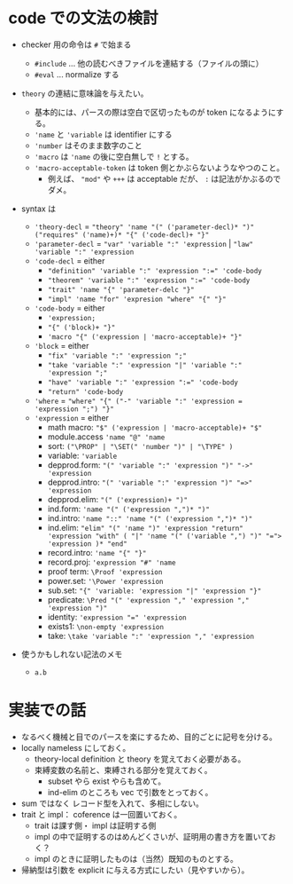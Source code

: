 # code での文法の検討
- checker 用の命令は `#` で始まる
  - `#include` ... 他の読むべきファイルを連結する（ファイルの頭に）
  - `#eval` ... normalize する
- `theory` の連結に意味論を与えたい。
  - 基本的には、パースの際は空白で区切ったものが token になるようにする。
  - `'name` と `'variable` は identifier にする
  - `'number` はそのまま数字のこと
  - `'macro` は `'name` の後に空白無しで `!` とする。
  - `'macro-acceptable-token` は token 側とかぶらないようなやつのこと。 
    - 例えば、 `"mod"` や `+++` は acceptable だが、 `:` は記法がかぶるのでダメ。
- syntax は
  - `'theory-decl` = `"theory" 'name "(" ('parameter-decl)* ")" ("requires" ('name)+)* "{" ('code-decl)+ "}"`
  - `'parameter-decl` = `"var" 'variable ":" 'expression` | `"law" 'variable ":" 'expression`
  - `'code-decl` = either
    - `"definition" 'variable ":" 'expression ":=" 'code-body`
    - `"theorem" 'variable ":" 'expression ":=" 'code-body`
    - `"trait" 'name "{" 'parameter-delc "}"`
    - `"impl" 'name "for" 'expresion "where" "{" "}"`
  - `'code-body` = either
    - `'expression;`
    - `"{" ('block)+ "}"`
    - `'macro "{" ('expression | 'macro-acceptable)+ "}"`
  - `'block` =  either 
    - `"fix" 'variable ":" 'expression ";"`
    - `"take 'variable ":" 'expression "|" 'variable ":" 'expression ";"`
    - `"have" 'variable ":" 'expression ":=" 'code-body`
    - `"return" 'code-body`
  - `'where` = `"where" "{" ("-" 'variable ":" 'expression = 'expression ";") "}"`
  - `'expression` = either
    - math macro: `"$" ('expression | 'macro-acceptable)+ "$"`
    - module.access `'name "@" 'name`
    - sort: `("\PROP" | "\SET(" 'number ")" | "\TYPE" )`
    - variable: `'variable`
    - depprod.form: `"(" 'variable ":" 'expression ")" "->"  'expression`
    - depprod.intro: `"(" 'variable ":" 'expression ")" "=>"  'expression`
    - depprod.elim: `"(" ('expression)+ ")"`
    - ind.form: `'name "(" ('expression ",")* ")"`
    - ind.intro: `'name "::" 'name "(" ('expression ",")* ")"`
    - ind.elim: `"elim" "(" 'name ")" 'expression "return" 'expression "with" ( "|" 'name "(" ('variable ",") ")" "="> 'expression )* "end"`
    - record.intro: `'name "{" "}"`
    - record.proj: `'expression "#" 'name`
    - proof term: `\Proof 'expression`
    - power.set: `'\Power 'expression`
    - sub.set: `"{" 'variable: 'expression "|" 'expression "}"`
    - predicate: `\Pred "(" 'expression "," 'expression "," 'expression ")"`
    - identity: `'expression "=" 'expression`
    - exists1: `\non-empty 'expression`
    - take: `\take 'variable ":" 'expression "," 'expression`

- 使うかもしれない記法のメモ
  - `a.b`

# 実装での話
- なるべく機械と目でのパースを楽にするため、目的ごとに記号を分ける。
- locally nameless にしておく。
  - theory-local definition と theory を覚えておく必要がある。
  - 束縛変数の名前と、束縛される部分を覚えておく。
    - subset やら exist やらも含めて。
    - ind-elim のところも vec で引数をとっておく。
- sum ではなく レコード型を入れて、多相にしない。
- trait と impl： coference は一回置いておく。
  - trait は課す側・ impl は証明する側
  - impl の中で証明するのはめんどくさいが、証明用の書き方を置いておく？
  - impl のときに証明したものは（当然）既知のものとする。
- 帰納型は引数を explicit に与える方式にしたい（見やすいから）。
